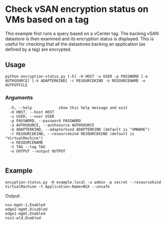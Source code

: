 # Check vSAN encryption status on VMs based on a tag

This example first runs a query based on a vCenter tag. The backing vSAN datastore is then
examined and its encryption status is displayed. This is useful for checking that all the 
datastores backing an application (as defined by a tag) are encrypted.

## Usage

```
python encryption-status.py [-h] -H HOST -u USER -p PASSWORD [-a AUTHSOURCE] [-k ADAPTERKIND] -r RESOURCEKIND -n RESOURCENAME -o OUTPUTFILE
```

### Arguments
```
  -h, --help            show this help message and exit
  -H HOST, --host HOST
  -u USER, --user USER
  -p PASSWORD, --password PASSWORD
  -a AUTHSOURCE, --authsource AUTHSOURCE
  -k ADAPTERKIND, --adapterkind ADAPTERKIND (default is "VMWARE")
  -r RESOURCEKIND, --resourcekind RESOURCEKIND (default is "VirtualMachine")
  -n RESOURCENAME
  -t TAG --tag TAG
  -o OUTPUT --output OUTPUT
 
```

## Example 
```commandline
encyption-status.py -H example.local -u admin -p secret --resourcekind VirtualMachine -t Application-Name=NSX --unsafe
```

Output:
```text
nsx-mgmt-1,Enabled
edge2-mgmt,Disabled
edge1-mgmt,Enabled
nsx1-wld,Enabled
```